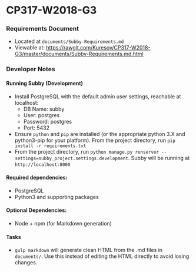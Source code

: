 # CP317-W2018-G3

### Requirements Document
* Located at `documents/Subby-Requirements.md`
* Viewable at: https://rawgit.com/Kuresov/CP317-W2018-G3/master/documents/Subby-Requirements.md.html

### Developer Notes
#### Running Subby (Development)
  * Install PostgreSQL with the default admin user settings, reachable at localhost:
    * DB Name: subby
    * User: postgres
    * Password: postgres
    * Port: 5432
  * Ensure `python` and `pip` are installed (or the appropriate python 3.X and python3-pip for your platform). From the project directory, run `pip install -r requirements.txt`
  * From the project directory, run `python manage.py runserver --settings=subby_project.settings.development`. Subby will be running at `http://localhost:8000`

#### Required dependencies:
  * PostgreSQL
  * Python3 and supporting packages

#### Optional Dependencies:
  * Node + npm (for Markdown generation)

#### Tasks
  * `gulp markdown` will generate clean HTML from the .md files in `documents/`. Use this instead of editing the HTML directly to avoid losing changes.
